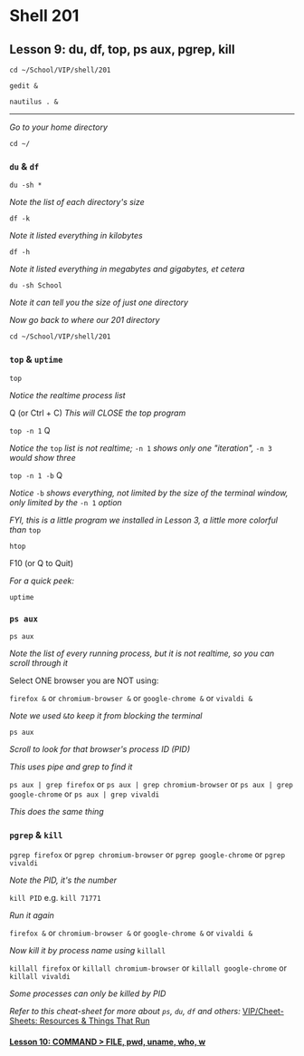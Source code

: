 # Shell 201
## Lesson 9: du, df, top, ps aux, pgrep, kill

`cd ~/School/VIP/shell/201`

`gedit &`

`nautilus . &`

___

*Go to your home directory*

`cd ~/`

### `du` & `df`

`du -sh *`

*Note the list of each directory's size*

`df -k`

*Note it listed everything in kilobytes*

`df -h`

*Note it listed everything in megabytes and gigabytes, et cetera*

`du -sh School`

*Note it can tell you the size of just one directory*

*Now go back to where our 201 directory*

`cd ~/School/VIP/shell/201`

### `top` & `uptime`

`top`

*Notice the realtime process list*

Q (or Ctrl + C) *This will CLOSE the top program*

`top -n 1` Q

*Notice the* `top` *list is not realtime;* `-n 1` *shows only one "iteration",* `-n 3` *would show three*

`top -n 1 -b` Q

*Notice* `-b` *shows everything, not limited by the size of the terminal window, only limited by the* `-n 1` *option*

*FYI, this is a little program we installed in Lesson 3, a little more colorful than* `top`

`htop`

F10 (or Q to Quit)

*For a quick peek:*

`uptime`

### `ps aux`

`ps aux`

*Note the list of every running process, but it is not realtime, so you can scroll through it*

Select ONE browser you are NOT using:

`firefox &` or `chromium-browser &` or `google-chrome &` or `vivaldi &`

*Note we used* `&`*to keep it from blocking the terminal*

`ps aux`

*Scroll to look for that browser's process ID (PID)*

*This uses pipe and grep to find it*

`ps aux | grep firefox` or `ps aux | grep chromium-browser` or `ps aux | grep google-chrome` or `ps aux | grep vivaldi`

*This does the same thing*

### `pgrep` & `kill`

`pgrep firefox` or `pgrep chromium-browser` or `pgrep google-chrome` or `pgrep vivaldi`

*Note the PID, it's the number*

`kill PID` e.g. `kill 71771`

*Run it again*

`firefox &` or `chromium-browser &` or `google-chrome &` or `vivaldi &`

*Now kill it by process name using* `killall`

`killall firefox` or `killall chromium-browser` or `killall google-chrome` or `killall vivaldi`

*Some processes can only be killed by PID*

*Refer to this cheat-sheet for more about `ps`, `du`, `df` and others:* [VIP/Cheet-Sheets: Resources & Things That Run](https://github.com/inkVerb/VIP/blob/master/Cheat-Sheets/Resources.md)

#### [Lesson 10: COMMAND > FILE, pwd, uname, who, w](https://github.com/inkVerb/vip/blob/master/201-shell/Lesson-10.md)
